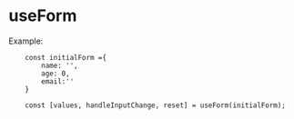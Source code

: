 # useForm

Example:

```
    const initialForm ={
        name: '',
        age: 0,
        email:''
    }

    const [values, handleInputChange, reset] = useForm(initialForm);
```
